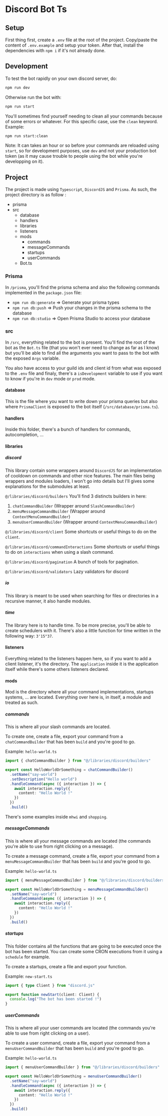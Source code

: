 # Discord Bot Ts

## Setup
First thing first, create a `.env` file at the root of the project.
Copy/paste the content of `.env.example` and setup your token.
After that, install the dependencies with `npm i` if it's not already done.

## Development

To test the bot rapidly on your own discord server, do:
```bash
npm run dev
```

Otherwise run the bot with:
```bash
npm run start
```

You'll sometimes find yourself needing to clean all your commands because of some errors or whatever. For this specific case, use the `clean` keyword.
Example:
```bash
npm run start:clean
```

Note: It can takes an hour or so before your commands are reloaded using `start`, so for development purposes, use `dev` and not your production bot token (as it may cause trouble to people using the bot while you're developping on it).

## Project

The project is made using `Typescript`, `DiscordJS` and `Prisma`.
As such, the project directory is as follow :
- prisma
- src
  - database
  - handlers
  - libraries
  - listeners
  - mods
    - commands
    - messageCommands
    - startups
    - userCommands
  - Bot.ts

### Prisma

In `/prisma`, you'll find the prisma schema and also the following commands implemented in the `package.json` file:
- `npm run db:generate` => Generate your prisma types
- `npm run db:push` => Push your changes in the prisma schema to the database
- `npm run db:studio` => Open Prisma Studio to access your database

### src

In `/src`, everything related to the bot is present. You'll find the root of the bot as the `Bot.ts` file (that you won't ever need to change as far as I know) but you'll be able to find all the arguments you want to pass to the bot with the exposed `Args` variable.

You also have access to your guild ids and client id from what was exposed to the `.env` file and finaly, there's a `isDevelopment` variable to use if you want to know if you're in `dev` mode or `prod` mode.

#### database

This is the file where you want to write down your prisma queries but also where `PrismaClient` is exposed to the bot itself (`/src/database/prisma.ts`).

#### handlers

Inside this folder, there's a bunch of handlers for commands, autocompletion, ...

#### libraries

##### discord

This library contain some wrappers around `DiscordJS` for an implementation of cooldown on commands and other nice features.
The main files being wrappers and modules loaders, I won't go into details but I'll gives some explanations for the submodules at least.

`@/libraries/discord/builders`
You'll find 3 distincts builders in here:
1. `chatCommandBuilder` (Wrapper around `SlashCommandBuilder`)
2. `menuMessageCommandBuilder` (Wrapper around `ContextMenuCommandBuilder`)
3. `menuUserCommandBuilder` (Wrapper around `ContextMenuCommandBuilder`)

`@/libraries/discord/client`
Some shortcuts or useful things to do on the `client`.

`@/libraries/discord/commandInteractions`
Some shortcuts or useful things to do on `interactions` when using a slash command.

`@/libraries/discord/pagination`
A bunch of tools for pagination.

`@/libraries/discord/validators`
Lazy validators for discord

##### io

This library is meant to be used when searching for files or directories in a recursive manner, it also handle modules.

##### time

The library here is to handle time. To be more precise, you'll be able to create schedulers with it. There's also a little function for time written in the following way:
`3'15"37`.

#### listeners

Everything related to the listeners happen here, so if you want to add a client listener, it's the directory. The `application` inside it is the application itself while there's some others listeners declared.

#### mods

Mod is the directory where all your command implementations, startups systems, ... are located. Everything over here is, in itself, a module and treated as such.

##### commands

This is where all your slash commands are located.

To create one, create a file, export your command from a `chatCommandBuilder` that has been `build` and you're good to go.

Example: `hello-world.ts`
```ts
import { chatCommandBuilder } from "@/libraries/discord/builders"

export const HelloWorldOrSomething = chatCommandBuilder()
  .setName("say-world")
  .setDescription("Hello world")
  .handleCommand(async ({ interaction }) => {    
    await interaction.reply({
      content: "Hello World !"
    })
  })
  .build()
```

There's some examples inside `mhwi` and `shopping`.

##### messageCommands

This is where all your message commands are located (the commands you're able to use from right clicking on a message).

To create a message command, create a file, export your command from a `menuMessageCommandBuilder` that has been `build` and you're good to go.

Example: `hello-world.ts`
```ts
import { menuMessageCommandBuilder } from "@/libraries/discord/builders"

export const HelloWorldOrSomething = menuMessageCommandBuilder()
  .setName("say-world")
  .handleCommand(async ({ interaction }) => {    
    await interaction.reply({
      content: "Hello World !"
    })
  })
  .build()
```

##### startups

This folder contains all the functions that are going to be executed once the bot has been started. You can create some CRON executions from it using a `schedule` for example.

To create a startups, create a file and export your function.

Example: `new-start.ts`
```ts
import { type Client } from "discord.js"

export function newStart(client: Client) {
  console.log("The bot has been started !")
}
```

##### userCommands

This is where all your user commands are located (the commands you're able to use from right clicking on a user).

To create a user command, create a file, export your command from a `menuUserCommandBuilder` that has been `build` and you're good to go.

Example: `hello-world.ts`
```ts
import { menuUserCommandBuilder } from "@/libraries/discord/builders"

export const HelloWorldOrSomething = menuUserCommandBuilder()
  .setName("say-world")
  .handleCommand(async ({ interaction }) => {    
    await interaction.reply({
      content: "Hello World !"
    })
  })
  .build()
```
